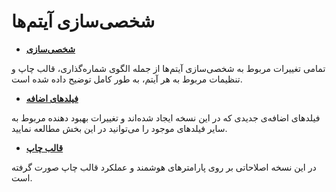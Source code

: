 
# شخصی‌سازی آیتم‌ها

- **[شخصی‌سازی](https://github.com/1stco/PayamGostarDocs/blob/master/releasenote/2.6.0/Customize.md)**

تمامی تغییرات مربوط به شخصی‌سازی آیتم‌ها از جمله الگوی شماره‌گذاری، قالب چاپ و تنظیمات مربوط به هر آیتم، به طور کامل توضیح داده شده است.

- **[فیلدهای اضافه](https://github.com/1stco/PayamGostarDocs/blob/master/releasenote/2.6.0/extrafields.md)**


فیلدهای اضافه‌ی جدیدی که در این نسخه ایجاد شده‌اند و تغییرات بهبود دهنده مربوط به سایر فیلدهای موجود را می‌توانید در این بخش مطالعه نمایید.

- **[قالب چاپ](https://github.com/1stco/PayamGostarDocs/edit/master/releasenote/2.6.0/PrintFormat.md)** 

در این نسخه اصلاحاتی بر روی پارامترهای هوشمند و عملکرد قالب چاپ صورت گرفته است.
